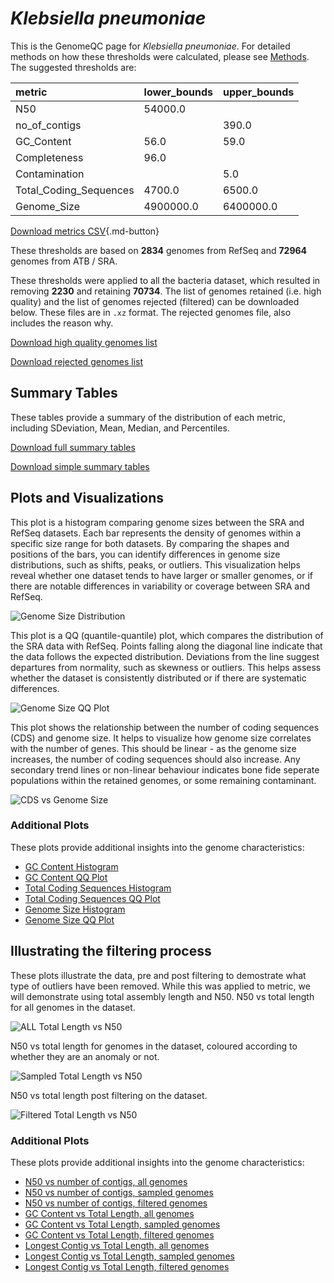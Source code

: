 # *Klebsiella pneumoniae*

This is the GenomeQC page for *Klebsiella pneumoniae*. For detailed methods on how these thresholds were calculated, please see [Methods](../../methods.md).
The suggested thresholds are: 

| metric                 | lower_bounds   | upper_bounds   |
|:-----------------------|:---------------|:---------------|
| N50                    | 54000.0        |                |
| no_of_contigs          |                | 390.0          |
| GC_Content             | 56.0           | 59.0           |
| Completeness           | 96.0           |                |
| Contamination          |                | 5.0            |
| Total_Coding_Sequences | 4700.0         | 6500.0         |
| Genome_Size            | 4900000.0      | 6400000.0      |

[Download metrics CSV](Klebsiella_pneumoniae_metrics.csv){.md-button}


These thresholds are based on **2834** genomes from RefSeq and **72964** genomes from ATB / SRA.

These thresholds were applied to all the bacteria dataset, which resulted in removing **2230** and retaining **70734**.
The list of genomes retained (i.e. high quality) and the list of genomes rejected (filtered) can be downloaded below. These files are in `.xz` format. The rejected genomes file, also includes the reason why.

[Download high quality genomes list](Klebsiella_pneumoniae_high_quality_genomes.csv.xz)


[Download rejected genomes list](Klebsiella_pneumoniae_filtered_out_genomes.csv.xz)



## Summary Tables
These tables provide a summary of the distribution of each metric, including SDeviation, Mean, Median, and Percentiles.

[Download full summary tables](summary.csv)

[Download simple summary tables](selected_summary.csv)

## Plots and Visualizations

This plot is a histogram comparing genome sizes between the SRA and RefSeq datasets. Each bar represents the density of genomes within a specific size range for both datasets. By comparing the shapes and positions of the bars, you can identify differences in genome size distributions, such as shifts, peaks, or outliers. This visualization helps reveal whether one dataset tends to have larger or smaller genomes, or if there are notable differences in variability or coverage between SRA and RefSeq.

![Genome Size Distribution](Genome_Size_refseq_histogram_kde.png)

This plot is a QQ (quantile-quantile) plot, which compares the distribution of the SRA data with RefSeq. Points falling along the diagonal line indicate that the data follows the expected distribution. Deviations from the line suggest departures from normality, such as skewness or outliers. This helps assess whether the dataset is consistently distributed or if there are systematic differences.

![Genome Size QQ Plot](Genome_Size_refseq_qqplot.png)

This plot shows the relationship between the number of coding sequences (CDS) and genome size. It helps to visualize how genome size correlates with the number of genes. This should be linear - as the genome size increases, the number of coding sequences should also increase. Any secondary trend lines or non-linear behaviour indicates bone fide seperate populations within the retained genomes, or some remaining contaminant. 

![CDS vs Genome Size](Klebsiella_pneumoniae_CDS_vs_Genome_Size.png)

### Additional Plots

These plots provide additional insights into the genome characteristics:

- [GC Content Histogram](GC_Content_refseq_histogram_kde.png)
- [GC Content QQ Plot](GC_Content_refseq_qqplot.png)
- [Total Coding Sequences Histogram](Total_Coding_Sequences_refseq_histogram_kde.png)
- [Total Coding Sequences QQ Plot](Total_Coding_Sequences_refseq_qqplot.png)
- [Genome Size Histogram](Genome_Size_refseq_histogram_kde.png)
- [Genome Size QQ Plot](Genome_Size_refseq_qqplot.png)
## Illustrating the filtering process
These plots illustrate the data, pre and post filtering to demostrate what type of outliers have been removed. While this was applied to metric, we will demonstrate using total assembly length and N50.
N50 vs total length for all genomes in the dataset.

![ALL Total Length vs N50](Klebsiella_pneumoniae_all_total_length_N50.png)

N50 vs total length for genomes in the dataset, coloured according to whether they are an anomaly or not.

![Sampled Total Length vs N50](Klebsiella_pneumoniae_sample_total_length_N50.png)

N50 vs total length post filtering on the dataset.

![Filtered Total Length vs N50](Klebsiella_pneumoniae_filt_total_length_N50.png)

### Additional Plots

These plots provide additional insights into the genome characteristics:

- [N50 vs number of contigs, all genomes](Klebsiella_pneumoniae_all_N50_number.png)
- [N50 vs number of contigs, sampled genomes](Klebsiella_pneumoniae_sample_N50_number.png)
- [N50 vs number of contigs, filtered genomes](Klebsiella_pneumoniae_filt_N50_number.png)
- [GC Content vs Total Length, all genomes](Klebsiella_pneumoniae_all_total_length_GC_Content.png)
- [GC Content vs Total Length, sampled genomes](Klebsiella_pneumoniae_sample_total_length_GC_Content.png)
- [GC Content vs Total Length, filtered genomes](Klebsiella_pneumoniae_filt_total_length_GC_Content.png)
- [Longest Contig vs Total Length, all genomes](Klebsiella_pneumoniae_all_total_length_longest.png)
- [Longest Contig vs Total Length, sampled genomes](Klebsiella_pneumoniae_sample_total_length_longest.png)
- [Longest Contig vs Total Length, filtered genomes](Klebsiella_pneumoniae_filt_total_length_longest.png)
